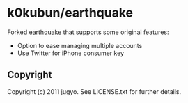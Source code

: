 k0kubun/earthquake
====

Forked [earthquake](https://github.com/jugyo/earthquake/) that supports some original features:

- Option to ease managing multiple accounts
- Use Twitter for iPhone consumer key

Copyright
----

Copyright (c) 2011 jugyo. See LICENSE.txt for further details.
